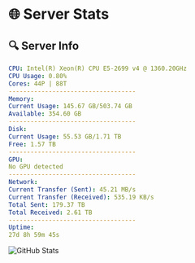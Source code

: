 # 🌐 Server Stats
## 🔍 Server Info
```yaml
CPU: Intel(R) Xeon(R) CPU E5-2699 v4 @ 1360.20GHz
CPU Usage: 0.80%
Cores: 44P | 88T
-----------------------------------
Memory:
Current Usage: 145.67 GB/503.74 GB
Available: 354.60 GB
-----------------------------------
Disk:
Current Usage: 55.53 GB/1.71 TB
Free: 1.57 TB
-----------------------------------
GPU:
No GPU detected
-----------------------------------
Network:
Current Transfer (Sent): 45.21 MB/s
Current Transfer (Received): 535.19 KB/s
Total Sent: 179.37 TB
Total Received: 2.61 TB
-----------------------------------
Uptime:
27d 8h 59m 45s
```
![GitHub Stats](https://img.shields.io/badge/Updated-2025-03-07_07:43:03-blue)
